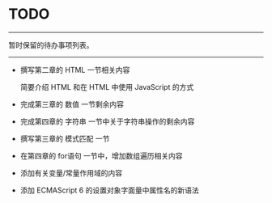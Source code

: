 # TODO

---

暂时保留的待办事项列表。



---



- 撰写第二章的 HTML 一节相关内容

  简要介绍 HTML 和在 HTML 中使用 JavaScript 的方式

- 完成第三章的 数值 一节剩余内容

- 完成第四章的 字符串 一节中关于字符串操作的剩余内容

- 撰写第三章的 模式匹配 一节

- 在第四章的 for语句 一节中，增加数组遍历相关内容

- 添加有关变量/常量作用域的内容

- 添加 ECMAScript 6 的设置对象字面量中属性名的新语法